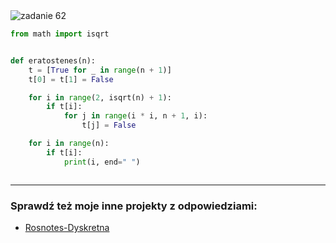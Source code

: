 <picture>
  <source srcset="../../srt/zbior_zadan/62.png" media="(prefers-color-scheme: light)">
  <source srcset="../../srt/zbior_zadan/black_62.png" media="(prefers-color-scheme: dark)">
  <img src="../../srt/zbior_zadan/black_62.png" alt="zadanie 62">
</picture>

```python
from math import isqrt


def eratostenes(n):
    t = [True for _ in range(n + 1)]
    t[0] = t[1] = False

    for i in range(2, isqrt(n) + 1):
        if t[i]:
            for j in range(i * i, n + 1, i):
                t[j] = False

    for i in range(n):
        if t[i]:
            print(i, end=" ")



```

---
### Sprawdź też moje inne projekty z odpowiedziami:
- [Rosnotes-Dyskretna](https://github.com/kamilGie/Rosnotes-Dyskretna)
